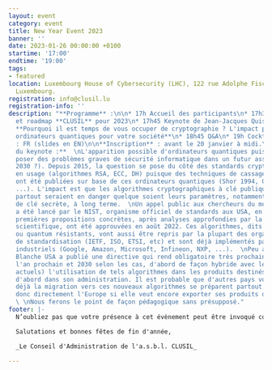 ```yaml
---
layout: event
category: event
title: New Year Event 2023
banner: ''
date: 2023-01-26 00:00:00 +0100
startime: '17:00'
endtime: '19:00'
tags:
- featured
location: Luxembourg House of Cybersecurity (LHC), 122 rue Adolphe Fischer, L-1521
  Luxembourg.
registration: info@clusil.lu
registration-info: ''
description: "**Programme** :\n\n* 17h Accueil des participants\n* 17h30 Introduction
  et roadmap **CLUSIL** pour 2023\n* 17h45 Keynote de Jean-Jacques Quisquater titrée
  **Pourquoi il est temps de vous occuper de cryptographie ? L'impact potentiel des
  ordinateurs quantiques pour votre société**\n* 18h45 Q&A\n* 19h Cocktail\n\n**Language**
  : FR (slides en EN)\n\n**Inscription** : avant le 20 janvier à midi.\n\n**Abstract
  du keynote :**  \nL'apparition possible d'ordinateurs quantiques puissants pourrait
  poser des problèmes graves de sécurité informatique dans un futur assez proche (>
  2030 ?). Depuis 2015, la question se pose du côté des standards cryptographiques
  en usage (algorithmes RSA, ECC, DH) puisque des techniques de cassage de ceux-ci
  ont été publiées sur base de ces ordinateurs quantiques (Shor 1994, Grover 1996,
  ...). L'impact est que les algorithmes cryptographiques à clé publique utilisés
  partout seraient en danger quelque soient leurs paramètres, notamment longueurs
  de clé secrète, à long terme.  \nUn appel public aux chercheurs du monde entier
  a été lancé par le NIST, organisme officiel de standards aux USA, en 2016, et les
  premières propositions concrètes, après analyses approfondies par la communauté
  scientifique, ont été approuvées en août 2022. Ces algorithmes, dits post-quantiques
  ou quantum résistants, vont aussi être repris par la plupart des organismes mondiaux
  de standardisation (IETF, ISO, ETSI, etc) et sont déjà implémentés par de grands
  industriels (Google, Amazon, Microsoft, Infineon, NXP, ...).  \nPeu après, la Maison
  Blanche USA a publié une directive qui rend obligatoire très prochainement (entre
  l'an prochain et 2030 selon les cas, d'abord de façon hybride avec les algorithmes
  actuels) l'utilisation de tels algorithmes dans les produits destinés aux USA et
  d'abord dans son administration. Il est probable que d'autres pays vont suivre et
  déjà la migration vers ces nouveaux algorithmes se préparent partout. Ceci concerne
  donc directement l'Europe si elle veut encore exporter ses produits de sécurité.
  \ \nNous ferons le point de façon pédagogique sans présupposé."
footer: |-
  N’oubliez pas que votre présence à cet évènement peut être invoqué comme CPE de vos certifications ISC2, ISACA et autres.

  Salutations et bonnes fêtes de fin d'année,

  _Le Conseil d'Administration de l'a.s.b.l. CLUSIL_

---
```

